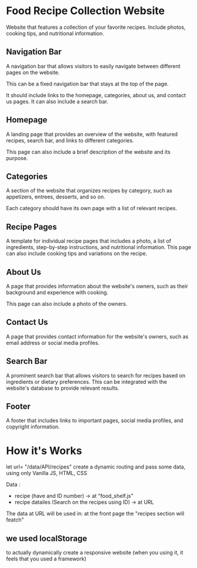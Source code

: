﻿# Food Recipe Collection Website

Website that features a collection of your favorite recipes. Include photos, cooking tips, and nutritional information.

## Navigation Bar

A navigation bar that allows visitors to easily navigate between different pages on the website.

This can be a fixed navigation bar that stays at the top of the page.

It should include links to the homepage, categories, about us, and contact us pages. It can also include a search bar.

## Homepage

A landing page that provides an overview of the website, with featured recipes, search bar, and links to different categories.

This page can also include a brief description of the website and its purpose.

## Categories

A section of the website that organizes recipes by category, such as appetizers, entrees, desserts, and so on.

Each category should have its own page with a list of relevant recipes.

## Recipe Pages

A template for individual recipe pages that includes a photo, a list of ingredients, step-by-step instructions, and nutritional information. This page can also include cooking tips and variations on the recipe.

## About Us

A page that provides information about the website's owners, such as their background and experience with cooking.

This page can also include a photo of the owners.

## Contact Us

A page that provides contact information for the website's owners, such as email address or social media profiles.

## Search Bar

A prominent search bar that allows visitors to search for recipes based on ingredients or dietary preferences.
This can be integrated with the website's database to provide relevant results.

## Footer

A footer that includes links to important pages, social media profiles, and copyright information.


# How it's Works
let url= "/data/API/recipes"
create a dynamic routing and pass some data, using only Vanilla JS, HTML, CSS

Data :
- recipe (have and ID number) -> at "food_shelf.js"
- recipe datailes (Search on the recipes using ID) -> at URL

The data at URL will be used in:
at the front page the "recipes section will featch"

## we used localStorage
to actually dynamically create a responsive website (when you using it, it feels that you used a framework)
